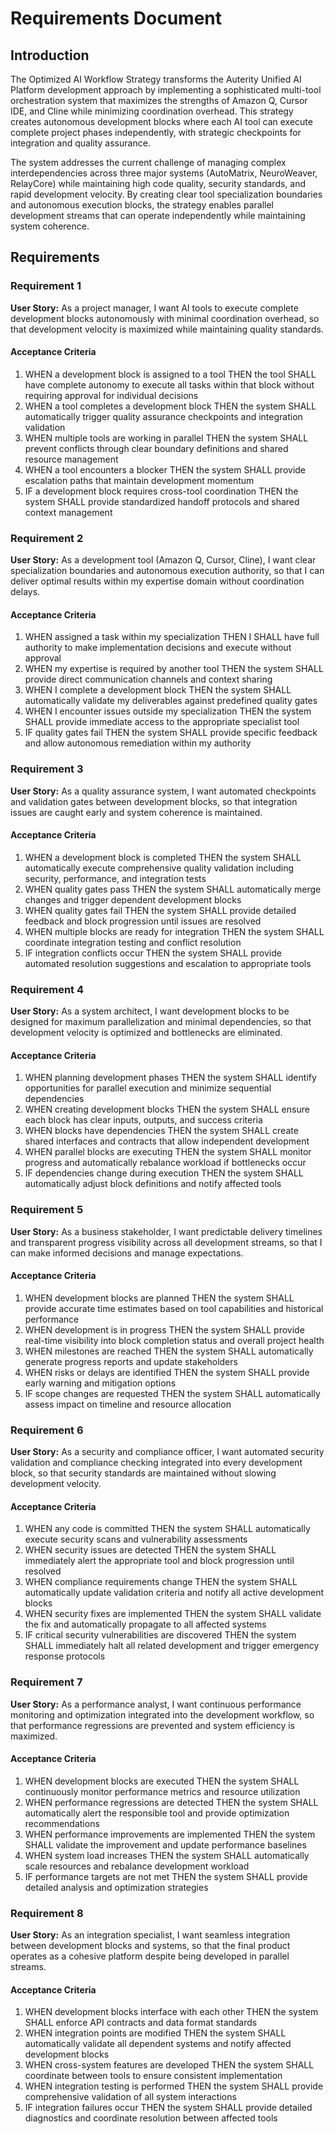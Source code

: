 # Requirements Document

## Introduction

The Optimized AI Workflow Strategy transforms the Auterity Unified AI Platform development approach by implementing a sophisticated multi-tool orchestration system that maximizes the strengths of Amazon Q, Cursor IDE, and Cline while minimizing coordination overhead. This strategy creates autonomous development blocks where each AI tool can execute complete project phases independently, with strategic checkpoints for integration and quality assurance.

The system addresses the current challenge of managing complex interdependencies across three major systems (AutoMatrix, NeuroWeaver, RelayCore) while maintaining high code quality, security standards, and rapid development velocity. By creating clear tool specialization boundaries and autonomous execution blocks, the strategy enables parallel development streams that can operate independently while maintaining system coherence.

## Requirements

### Requirement 1

**User Story:** As a project manager, I want AI tools to execute complete development blocks autonomously with minimal coordination overhead, so that development velocity is maximized while maintaining quality standards.

#### Acceptance Criteria

1. WHEN a development block is assigned to a tool THEN the tool SHALL have complete autonomy to execute all tasks within that block without requiring approval for individual decisions
2. WHEN a tool completes a development block THEN the system SHALL automatically trigger quality assurance checkpoints and integration validation
3. WHEN multiple tools are working in parallel THEN the system SHALL prevent conflicts through clear boundary definitions and shared resource management
4. WHEN a tool encounters a blocker THEN the system SHALL provide escalation paths that maintain development momentum
5. IF a development block requires cross-tool coordination THEN the system SHALL provide standardized handoff protocols and shared context management

### Requirement 2

**User Story:** As a development tool (Amazon Q, Cursor, Cline), I want clear specialization boundaries and autonomous execution authority, so that I can deliver optimal results within my expertise domain without coordination delays.

#### Acceptance Criteria

1. WHEN assigned a task within my specialization THEN I SHALL have full authority to make implementation decisions and execute without approval
2. WHEN my expertise is required by another tool THEN the system SHALL provide direct communication channels and context sharing
3. WHEN I complete a development block THEN the system SHALL automatically validate my deliverables against predefined quality gates
4. WHEN I encounter issues outside my specialization THEN the system SHALL provide immediate access to the appropriate specialist tool
5. IF quality gates fail THEN the system SHALL provide specific feedback and allow autonomous remediation within my authority

### Requirement 3

**User Story:** As a quality assurance system, I want automated checkpoints and validation gates between development blocks, so that integration issues are caught early and system coherence is maintained.

#### Acceptance Criteria

1. WHEN a development block is completed THEN the system SHALL automatically execute comprehensive quality validation including security, performance, and integration tests
2. WHEN quality gates pass THEN the system SHALL automatically merge changes and trigger dependent development blocks
3. WHEN quality gates fail THEN the system SHALL provide detailed feedback and block progression until issues are resolved
4. WHEN multiple blocks are ready for integration THEN the system SHALL coordinate integration testing and conflict resolution
5. IF integration conflicts occur THEN the system SHALL provide automated resolution suggestions and escalation to appropriate tools

### Requirement 4

**User Story:** As a system architect, I want development blocks to be designed for maximum parallelization and minimal dependencies, so that development velocity is optimized and bottlenecks are eliminated.

#### Acceptance Criteria

1. WHEN planning development phases THEN the system SHALL identify opportunities for parallel execution and minimize sequential dependencies
2. WHEN creating development blocks THEN the system SHALL ensure each block has clear inputs, outputs, and success criteria
3. WHEN blocks have dependencies THEN the system SHALL create shared interfaces and contracts that allow independent development
4. WHEN parallel blocks are executing THEN the system SHALL monitor progress and automatically rebalance workload if bottlenecks occur
5. IF dependencies change during execution THEN the system SHALL automatically adjust block definitions and notify affected tools

### Requirement 5

**User Story:** As a business stakeholder, I want predictable delivery timelines and transparent progress visibility across all development streams, so that I can make informed decisions and manage expectations.

#### Acceptance Criteria

1. WHEN development blocks are planned THEN the system SHALL provide accurate time estimates based on tool capabilities and historical performance
2. WHEN development is in progress THEN the system SHALL provide real-time visibility into block completion status and overall project health
3. WHEN milestones are reached THEN the system SHALL automatically generate progress reports and update stakeholders
4. WHEN risks or delays are identified THEN the system SHALL provide early warning and mitigation options
5. IF scope changes are requested THEN the system SHALL automatically assess impact on timeline and resource allocation

### Requirement 6

**User Story:** As a security and compliance officer, I want automated security validation and compliance checking integrated into every development block, so that security standards are maintained without slowing development velocity.

#### Acceptance Criteria

1. WHEN any code is committed THEN the system SHALL automatically execute security scans and vulnerability assessments
2. WHEN security issues are detected THEN the system SHALL immediately alert the appropriate tool and block progression until resolved
3. WHEN compliance requirements change THEN the system SHALL automatically update validation criteria and notify all active development blocks
4. WHEN security fixes are implemented THEN the system SHALL validate the fix and automatically propagate to all affected systems
5. IF critical security vulnerabilities are discovered THEN the system SHALL immediately halt all related development and trigger emergency response protocols

### Requirement 7

**User Story:** As a performance analyst, I want continuous performance monitoring and optimization integrated into the development workflow, so that performance regressions are prevented and system efficiency is maximized.

#### Acceptance Criteria

1. WHEN development blocks are executed THEN the system SHALL continuously monitor performance metrics and resource utilization
2. WHEN performance regressions are detected THEN the system SHALL automatically alert the responsible tool and provide optimization recommendations
3. WHEN performance improvements are implemented THEN the system SHALL validate the improvement and update performance baselines
4. WHEN system load increases THEN the system SHALL automatically scale resources and rebalance development workload
5. IF performance targets are not met THEN the system SHALL provide detailed analysis and optimization strategies

### Requirement 8

**User Story:** As an integration specialist, I want seamless integration between development blocks and systems, so that the final product operates as a cohesive platform despite being developed in parallel streams.

#### Acceptance Criteria

1. WHEN development blocks interface with each other THEN the system SHALL enforce API contracts and data format standards
2. WHEN integration points are modified THEN the system SHALL automatically validate all dependent systems and notify affected development blocks
3. WHEN cross-system features are developed THEN the system SHALL coordinate between tools to ensure consistent implementation
4. WHEN integration testing is performed THEN the system SHALL provide comprehensive validation of all system interactions
5. IF integration failures occur THEN the system SHALL provide detailed diagnostics and coordinate resolution between affected tools